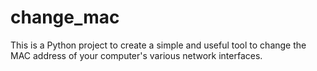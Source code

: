 # change_mac
This is a Python project to create a simple and useful tool to change the MAC address of your computer's various network interfaces.
